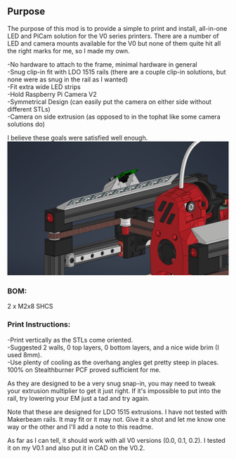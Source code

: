 ## Purpose

The purpose of this mod is to provide a simple to print and install, all-in-one LED and PiCam solution for the V0 series printers.  There are a number of LED and camera mounts available for the V0 but none of them quite hit all the right marks for me, so I made my own.

-No hardware to attach to the frame, minimal hardware in general<br>
-Snug clip-in fit with LDO 1515 rails (there are a couple clip-in solutions, but none were as snug in the rail as I wanted)<br>
-Fit extra wide LED strips<br>
-Hold Raspberry Pi Camera V2<br>
-Symmetrical Design (can easily put the camera on either side without different STLs)<br>
-Camera on side extrusion (as opposed to in the tophat like some camera solutions do)

I believe these goals were satisfied well enough.  
![](IMG/LEDCam.png)

### BOM: <br>
2 x M2x8 SHCS<br> 

### Print Instructions:<br>
-Print vertically as the STLs come oriented.<br>
-Suggested 2 walls, 0 top layers, 0 bottom layers, and a nice wide brim (I used 8mm).<br>
-Use plenty of cooling as the overhang angles get pretty steep in places.  100% on Stealthburner PCF proved sufficient for me.<br>

As they are designed to be a very snug snap-in, you may need to tweak your extrusion multiplier to get it just right.  If it's impossible to put into the rail, try lowering your EM just a tad and try again.  

Note that these are designed for LDO 1515 extrusions.  I have not tested with Makerbeam rails.  It may fit or it may not.  Give it a shot and let me know one way or the other and I'll add a note to this readme.<br>

As far as I can tell, it should work with all V0 versions (0.0, 0.1, 0.2).  I tested it on my V0.1 and also put it in CAD on the V0.2.  


